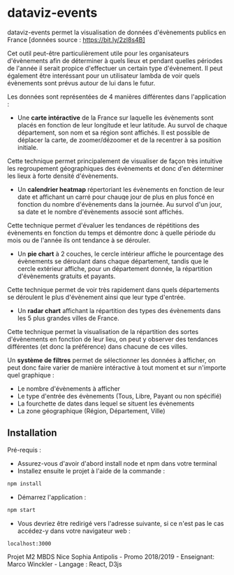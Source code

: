 # dataviz-events
dataviz-events permet la visualisation de données d'évènements publics en France [données source : https://bit.ly/2zl8s4B]

Cet outil peut-être particulièrement utile pour les organisateurs d'évènements afin de déterminer à quels lieux et pendant quelles périodes de l'année il serait propice d'effectuer un certain type d'évènement.
Il peut également être interéssant pour un utilisateur lambda de voir quels évènements sont prévus autour de lui dans le futur.

Les données sont représentées de 4 manières différentes dans l'application :
- Une **carte intéractive** de la France sur laquelle les évènements sont placés en fonction de leur longitude et leur latitude. Au survol de chaque département, son nom et sa région sont affichés. Il est possible de déplacer la carte, de zoomer/dézoomer et de la recentrer à sa position initiale.

Cette technique permet principalement de visualiser de façon très intuitive les regroupement géographiques des évènements et donc d'en déterminer les lieux à forte densité d'évènements.

- Un **calendrier heatmap** répertoriant les évènements en fonction de leur date et affichant un carré pour chauqe jour de plus en plus foncé en fonction du nombre d'évènements dans la journée. Au survol d'un jour, sa date et le nombre d'évènements associé sont affichés.

Cette technique permet d'évaluer les tendances de répétitions des évènements en fonction du temps et démontre donc à quelle période du mois ou de l'année ils ont tendance à se dérouler.

- Un **pie chart** à 2 couches, le cercle intérieur affiche le pourcentage des évènements se déroulant dans chaque département, tandis que le cercle extérieur affiche, pour un département donnée, la répartition d'évènements gratuits et payants.

Cette technique permet de voir très rapidement dans quels départements se déroulent le plus d'évènement ainsi que leur type d'entrée.

- Un **radar chart** affichant la répartition des types des évènements dans les 5 plus grandes villes de France.

Cette technique permet la visualisation de la répartition des sortes d'évènements en fonction de leur lieu, on peut y observer des tendances différentes (et donc la préférence) dans chacune de ces villes.


Un **système de filtres** permet de sélectionner les données à afficher, on peut donc faire varier de manière intéractive à tout moment et sur n'importe quel graphique :
- Le nombre d'évènements à afficher
- Le type d'entrée des évènements (Tous, Libre, Payant ou non spécifié)
- La fourchette de dates dans lequel se situent les évènements
- La zone géographique (Région, Département, Ville)


Installation
-

Pré-requis :
- Assurez-vous d'avoir d'abord install node et npm dans votre terminal
- Installez ensuite le projet à l'aide de la commande :
```sh
npm install

```
- Démarrez l'application :
```sh
npm start
```

- Vous devriez être redirigé vers l'adresse suivante, si ce n'est pas le cas accédez-y dans votre navigateur web :
```sh
localhost:3000
```

Projet M2 MBDS Nice Sophia Antipolis - Promo 2018/2019 - Enseignant: Marco Winckler - Langage : React, D3js
